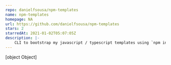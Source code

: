```yaml
---
repo: danielfsousa/npm-templates
name: npm-templates
homepage: NA
url: https://github.com/danielfsousa/npm-templates
stars: 2
starredAt: 2021-01-02T05:07:05Z
description: |-
    CLI to bootstrap my javascript / typescript templates using `npm init` command
---
```


[object Object]
